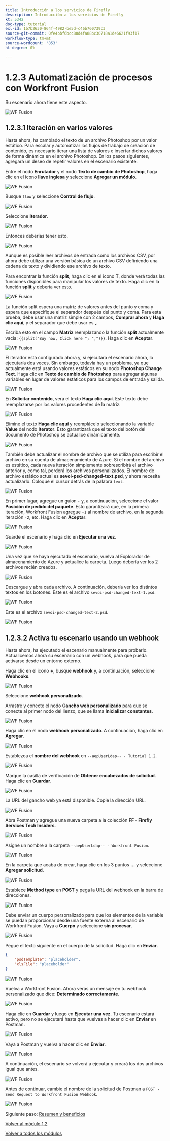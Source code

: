 ```yaml
---
title: Introducción a los servicios de Firefly
description: Introducción a los servicios de Firefly
kt: 5342
doc-type: tutorial
exl-id: 1b7b2630-864f-4982-be5d-c46b760739c3
source-git-commit: 0fe4bbf6bcc80d4fa88bc30718a1de6621f93f17
workflow-type: tm+mt
source-wordcount: '853'
ht-degree: 0%

---
```


# 1.2.3 Automatización de procesos con Workfront Fusion

Su escenario ahora tiene este aspecto.

![WF Fusion](./images/wffusion200.png)

## 1.2.3.1 Iteración en varios valores

Hasta ahora, ha cambiado el texto de un archivo Photoshop por un valor estático. Para escalar y automatizar los flujos de trabajo de creación de contenido, es necesario iterar una lista de valores e insertar dichos valores de forma dinámica en el archivo Photoshop. En los pasos siguientes, agregará un deseo de repetir valores en el escenario existente.

Entre el nodo **Enrutador** y el nodo **Texto de cambio de Photoshop**, haga clic en el icono **llave inglesa** y seleccione **Agregar un módulo**.

![WF Fusion](./images/wffusion201.png)

Busque `flow` y seleccione **Control de flujo**.

![WF Fusion](./images/wffusion202.png)

Seleccione **Iterador**.

![WF Fusion](./images/wffusion203.png)

Entonces deberías tener esto.

![WF Fusion](./images/wffusion204.png)

Aunque es posible leer archivos de entrada como los archivos CSV, por ahora debe utilizar una versión básica de un archivo CSV definiendo una cadena de texto y dividiendo ese archivo de texto.

Para encontrar la función **split**, haga clic en el icono **T**, donde verá todas las funciones disponibles para manipular los valores de texto. Haga clic en la función **split** y debería ver esto.

![WF Fusion](./images/wffusion206.png)

La función split espera una matriz de valores antes del punto y coma y espera que especifique el separador después del punto y coma. Para esta prueba, debe usar una matriz simple con 2 campos, **Comprar ahora** y **Haga clic aquí**, y el separador que debe usar es **,**.

Escriba esto en el campo **Matriz** reemplazando la función **split** actualmente vacía: `{{split("Buy now, Click here "; ",")}}`. Haga clic en **Aceptar**.

![WF Fusion](./images/wffusion205.png)

El iterador está configurado ahora y, si ejecutara el escenario ahora, lo ejecutaría dos veces. Sin embargo, todavía hay un problema, ya que actualmente está usando valores estáticos en su nodo **Photoshop Change Text**. Haga clic en **Texto de cambio de Photoshop** para agregar algunas variables en lugar de valores estáticos para los campos de entrada y salida.

![WF Fusion](./images/wffusion207.png)

En **Solicitar contenido**, verá el texto **Haga clic aquí**. Este texto debe reemplazarse por los valores procedentes de la matriz.

![WF Fusion](./images/wffusion208.png)

Elimine el texto **Haga clic aquí** y reemplácelo seleccionando la variable **Value** del nodo **Iterator**. Esto garantizará que el texto del botón del documento de Photoshop se actualice dinámicamente.

![WF Fusion](./images/wffusion209.png)

También debe actualizar el nombre de archivo que se utiliza para escribir el archivo en su cuenta de almacenamiento de Azure. Si el nombre del archivo es estático, cada nueva iteración simplemente sobrescribirá el archivo anterior y, como tal, perderá los archivos personalizados. El nombre de archivo estático actual es **sevoi-psd-changed-text.psd**, y ahora necesita actualizarlo. Coloque el cursor detrás de la palabra `text`.

![WF Fusion](./images/wffusion210.png)

En primer lugar, agregue un guion `-` y, a continuación, seleccione el valor **Posición de pedido del paquete**. Esto garantizará que, en la primera iteración, Workfront Fusion agregue `-1` al nombre de archivo, en la segunda iteración `-2`, etc. Haga clic en **Aceptar**.

![WF Fusion](./images/wffusion211.png)

Guarde el escenario y haga clic en **Ejecutar una vez**.

![WF Fusion](./images/wffusion212.png)

Una vez que se haya ejecutado el escenario, vuelva al Explorador de almacenamiento de Azure y actualice la carpeta. Luego debería ver los 2 archivos recién creados.

![WF Fusion](./images/wffusion213.png)

Descargue y abra cada archivo. A continuación, debería ver los distintos textos en los botones. Este es el archivo `sevoi-psd-changed-text-1.psd`.

![WF Fusion](./images/wffusion214.png)

Este es el archivo `sevoi-psd-changed-text-2.psd`.

![WF Fusion](./images/wffusion215.png)

## 1.2.3.2 Activa tu escenario usando un webhook

Hasta ahora, ha ejecutado el escenario manualmente para probarlo. Actualicemos ahora su escenario con un webhook, para que pueda activarse desde un entorno externo.

Haga clic en el icono **+**, busque **webhook** y, a continuación, seleccione **Webhooks**.

![WF Fusion](./images/wffusion216.png)

Seleccione **webhook personalizado**.

Arrastre y conecte el nodo **Gancho web personalizado** para que se conecte al primer nodo del lienzo, que se llama **Inicializar constantes**.

![WF Fusion](./images/wffusion217.png)

Haga clic en el nodo **webhook personalizado**. A continuación, haga clic en **Agregar**.

![WF Fusion](./images/wffusion218.png)

Establezca el **nombre del webhook** en `--aepUserLdap-- - Tutorial 1.2`.

![WF Fusion](./images/wffusion219.png)

Marque la casilla de verificación de **Obtener encabezados de solicitud**. Haga clic en **Guardar**.

![WF Fusion](./images/wffusion220.png)

La URL del gancho web ya está disponible. Copie la dirección URL.

![WF Fusion](./images/wffusion221.png)

Abra Postman y agregue una nueva carpeta a la colección **FF - Firefly Services Tech Insiders**.

![WF Fusion](./images/wffusion222.png)

Asigne un nombre a la carpeta `--aepUserLdap-- - Workfront Fusion`.

![WF Fusion](./images/wffusion223.png)

En la carpeta que acaba de crear, haga clic en los 3 puntos **...** y seleccione **Agregar solicitud**.

![WF Fusion](./images/wffusion224.png)

Establece **Method type** en **POST** y pega la URL del webhook en la barra de direcciones.

![WF Fusion](./images/wffusion225.png)

Debe enviar un cuerpo personalizado para que los elementos de la variable se puedan proporcionar desde una fuente externa al escenario de Workfront Fusion. Vaya a **Cuerpo** y seleccione **sin procesar**.

![WF Fusion](./images/wffusion226.png)

Pegue el texto siguiente en el cuerpo de la solicitud. Haga clic en **Enviar**.

```json
{
    "psdTemplate": "placeholder",
    "xlsFile": "placeholder"
}
```

![WF Fusion](./images/wffusion229.png)

Vuelva a Workfront Fusion. Ahora verás un mensaje en tu webhook personalizado que dice: **Determinado correctamente**.

![WF Fusion](./images/wffusion227.png)

Haga clic en **Guardar** y luego en **Ejecutar una vez**. Tu escenario estará activo, pero no se ejecutará hasta que vuelvas a hacer clic en **Enviar** en Postman.

![WF Fusion](./images/wffusion230.png)

Vaya a Postman y vuelva a hacer clic en **Enviar**.

![WF Fusion](./images/wffusion228.png)

A continuación, el escenario se volverá a ejecutar y creará los dos archivos igual que antes.

![WF Fusion](./images/wffusion232.png)

Antes de continuar, cambie el nombre de la solicitud de Postman a `POST - Send Request to Workfront Fusion Webhook`.

![WF Fusion](./images/wffusion233.png)


Siguiente paso: [Resumen y beneficios](./summary.md)

[Volver al módulo 1.2](./automation.md)

[Volver a todos los módulos](./../../../overview.md)
